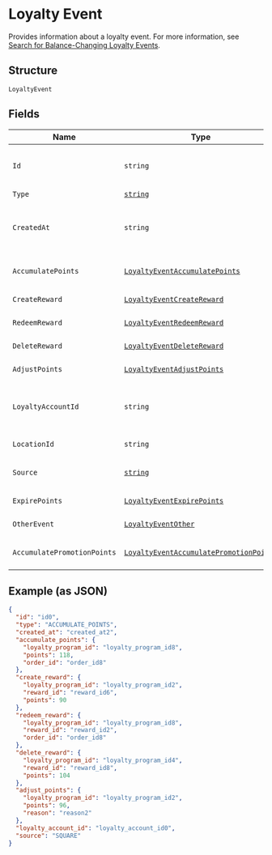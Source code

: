 
# Loyalty Event

Provides information about a loyalty event.
For more information, see [Search for Balance-Changing Loyalty Events](https://developer.squareup.com/docs/loyalty-api/loyalty-events).

## Structure

`LoyaltyEvent`

## Fields

| Name | Type | Tags | Description |
|  --- | --- | --- | --- |
| `Id` | `string` | Required | The Square-assigned ID of the loyalty event.<br>**Constraints**: *Minimum Length*: `1` |
| `Type` | [`string`](../../doc/models/loyalty-event-type.md) | Required | The type of the loyalty event. |
| `CreatedAt` | `string` | Required | The timestamp when the event was created, in RFC 3339 format.<br>**Constraints**: *Minimum Length*: `1` |
| `AccumulatePoints` | [`LoyaltyEventAccumulatePoints`](../../doc/models/loyalty-event-accumulate-points.md) | Optional | Provides metadata when the event `type` is `ACCUMULATE_POINTS`. |
| `CreateReward` | [`LoyaltyEventCreateReward`](../../doc/models/loyalty-event-create-reward.md) | Optional | Provides metadata when the event `type` is `CREATE_REWARD`. |
| `RedeemReward` | [`LoyaltyEventRedeemReward`](../../doc/models/loyalty-event-redeem-reward.md) | Optional | Provides metadata when the event `type` is `REDEEM_REWARD`. |
| `DeleteReward` | [`LoyaltyEventDeleteReward`](../../doc/models/loyalty-event-delete-reward.md) | Optional | Provides metadata when the event `type` is `DELETE_REWARD`. |
| `AdjustPoints` | [`LoyaltyEventAdjustPoints`](../../doc/models/loyalty-event-adjust-points.md) | Optional | Provides metadata when the event `type` is `ADJUST_POINTS`. |
| `LoyaltyAccountId` | `string` | Required | The ID of the [loyalty account](entity:LoyaltyAccount) associated with the event.<br>**Constraints**: *Minimum Length*: `1`, *Maximum Length*: `36` |
| `LocationId` | `string` | Optional | The ID of the [location](entity:Location) where the event occurred. |
| `Source` | [`string`](../../doc/models/loyalty-event-source.md) | Required | Defines whether the event was generated by the Square Point of Sale. |
| `ExpirePoints` | [`LoyaltyEventExpirePoints`](../../doc/models/loyalty-event-expire-points.md) | Optional | Provides metadata when the event `type` is `EXPIRE_POINTS`. |
| `OtherEvent` | [`LoyaltyEventOther`](../../doc/models/loyalty-event-other.md) | Optional | Provides metadata when the event `type` is `OTHER`. |
| `AccumulatePromotionPoints` | [`LoyaltyEventAccumulatePromotionPoints`](../../doc/models/loyalty-event-accumulate-promotion-points.md) | Optional | Provides metadata when the event `type` is `ACCUMULATE_PROMOTION_POINTS`. |

## Example (as JSON)

```json
{
  "id": "id0",
  "type": "ACCUMULATE_POINTS",
  "created_at": "created_at2",
  "accumulate_points": {
    "loyalty_program_id": "loyalty_program_id8",
    "points": 118,
    "order_id": "order_id8"
  },
  "create_reward": {
    "loyalty_program_id": "loyalty_program_id2",
    "reward_id": "reward_id6",
    "points": 90
  },
  "redeem_reward": {
    "loyalty_program_id": "loyalty_program_id8",
    "reward_id": "reward_id2",
    "order_id": "order_id8"
  },
  "delete_reward": {
    "loyalty_program_id": "loyalty_program_id4",
    "reward_id": "reward_id8",
    "points": 104
  },
  "adjust_points": {
    "loyalty_program_id": "loyalty_program_id2",
    "points": 96,
    "reason": "reason2"
  },
  "loyalty_account_id": "loyalty_account_id0",
  "source": "SQUARE"
}
```

